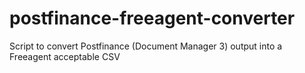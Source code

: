 postfinance-freeagent-converter
===============================

Script to convert Postfinance (Document Manager 3) output into a Freeagent acceptable CSV
